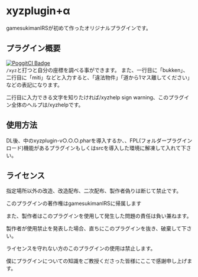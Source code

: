 # xyzplugin+α
gamesukimanIRSが初めて作ったオリジナルプラグインです。

## プラグイン概要
[![PoggitCI Badge](https://poggit.pmmp.io/ci.badge/gamesukimanIRS/xyzplugin-/xyzplugin-)](https://poggit.pmmp.io/ci/gamesukimanIRS/xyzplugin-/xyzplugin-)  
`/xyz`と打つと自分の座標を調べる事ができます。 
また、一行目に「bukken」、二行目に「miti」などと入力すると、「違法物件」「道から1マス離してください」などの表記になります。  

二行目に入力できる文字を知りたければ/xyzhelp sign warning、このプラグイン全体のヘルプは/xyzhelpです。

## 使用方法

DL後、中のxyzplugin-v○.○.○.pharを導入するか、、FPL(フォルダープラグインロード)機能があるプラグインもしくはsrcを導入した環境に解凍して入れて下さい。

## ライセンス

指定場所以外の改造、改造配布、二次配布、製作者偽りは断じて禁止です。

このプラグインの著作権はgamesukimanIRSに帰属します

また、製作者はこのプラグインを使用して発生した問題の責任は負い兼ねます。

製作者が使用禁止を発表した場合、直ちにこのプラグインを抜き、破棄して下さい。

ライセンスを守れない方のこのプラグインの使用は禁止します。

僕にプラグインについての知識をご教授くださった皆様にここで感謝申し上げます。


